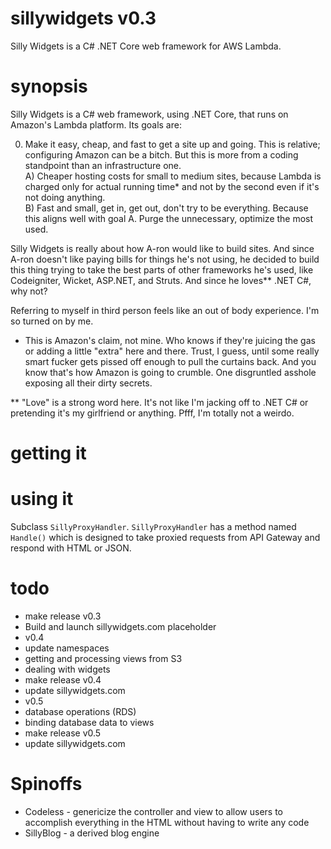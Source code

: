 # sillywidgets v0.3

Silly Widgets is a C# .NET Core web framework for AWS Lambda. <Insert punchline here>  

# synopsis

Silly Widgets is a C# web framework, using .NET Core, that runs on Amazon's Lambda platform. Its goals are:  

0) Make it easy, cheap, and fast to get a site up and going. This is relative; configuring Amazon can be a bitch. But this is more from a coding standpoint than an infrastructure one.  
A) Cheaper hosting costs for small to medium sites, because Lambda is charged only for actual running time* and not by the second even if it's not doing anything.  
B) Fast and small, get in, get out, don't try to be everything. Because this aligns well with goal A. Purge the unnecessary, optimize the most used.   
  
Silly Widgets is really about how A-ron would like to build sites. And since A-ron doesn't like paying bills for things he's not using, he decided to build this thing trying to take the best parts of other frameworks he's used, like Codeigniter, Wicket, ASP.NET, and Struts. And since he loves** .NET C#, why not?  

Referring to myself in third person feels like an out of body experience. I'm so turned on by me.

* This is Amazon's claim, not mine. Who knows if they're juicing the gas or adding a little "extra" here and there. Trust, I guess, until some really smart fucker gets pissed off enough to pull the curtains back. And you know that's how Amazon is going to crumble. One disgruntled asshole exposing all their dirty secrets.

** "Love" is a strong word here. It's not like I'm jacking off to .NET C# or pretending it's my girlfriend or anything. Pfff, I'm totally not a weirdo.

# getting it

# using it

Subclass `SillyProxyHandler`. `SillyProxyHandler` has a method named `Handle()` which is designed to take proxied requests from API Gateway and respond with HTML or JSON.  

# todo

* make release v0.3
* Build and launch sillywidgets.com placeholder
* v0.4
* update namespaces
* getting and processing views from S3
* dealing with widgets
* make release v0.4
* update sillywidgets.com
* v0.5
* database operations (RDS)
* binding database data to views
* make release v0.5
* update sillywidgets.com

# Spinoffs

* Codeless - genericize the controller and view to allow users to accomplish everything in the HTML without having to write any code
* SillyBlog - a derived blog engine